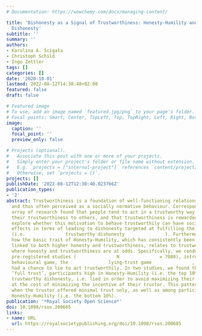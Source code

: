 ```yaml
---
# Documentation: https://wowchemy.com/docs/managing-content/

title: 'Dishonesty as a Signal of Trustworthiness: Honesty-Humility and Trustworthy
  Dishonesty'
subtitle: ''
summary: ''
authors:
- Karolina A. Ścigała
- Christoph Schild
- Ingo Zettler
tags: []
categories: []
date: '2020-10-01'
lastmod: 2022-08-12T14:30:40+02:00
featured: false
draft: false

# Featured image
# To use, add an image named `featured.jpg/png` to your page's folder.
# Focal points: Smart, Center, TopLeft, Top, TopRight, Left, Right, BottomLeft, Bottom, BottomRight.
image:
  caption: ''
  focal_point: ''
  preview_only: false

# Projects (optional).
#   Associate this post with one or more of your projects.
#   Simply enter your project's folder or file name without extension.
#   E.g. `projects = ["internal-project"]` references `content/project/deep-learning/index.md`.
#   Otherwise, set `projects = []`.
projects: []
publishDate: '2022-08-12T12:30:40.023766Z'
publication_types:
- '2'
abstract: Trustworthiness is a foundation of well-functioning relationships and societies,
  and thus often perceived as a socially normative behaviour. Correspondingly, a broad
  array of research found that people tend to act in a trustworthy way and signal
  their trustworthiness to others, and that trustworthiness is rewarded. Herein, we
  explore whether this motivation to behave trustworthily can have socially undesirable
  effects in terms of leading to dishonesty targeted at fulfilling the trustor's expectations
  (i.e.               trustworthy dishonesty               ). Furthermore, we examine
  how the basic trait of Honesty-Humility, which has consistently been found to be
  linked to both higher honesty and trustworthiness, relates to trustworthy dishonesty,
  where honesty and trustworthiness are at odds. Specifically, we conducted three
  pre-registered studies (               N               = 7080), introducing a novel
  behavioural game, the               lying-trust game               , where participants
  had a chance to lie to act trustworthily. In two studies, we found that, when offered
  ‘full trust’, participants high in Honesty-Humility (i.e. the top 10%) engaged in
  trustworthy dishonesty, i.e. lied in order to avoid maximizing their own incentive
  at the cost of minimizing the incentive of their trustor. This pattern was not present
  when the trustor offered minimal trust only, as well as among participants low in
  Honesty-Humility (i.e. the bottom 10%).
publication: '*Royal Society Open Science*'
doi: 10.1098/rsos.200685
links:
- name: URL
  url: https://royalsocietypublishing.org/doi/10.1098/rsos.200685
---
```

